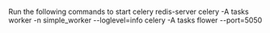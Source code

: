 Run the following commands to start celery
redis-server
celery -A tasks worker -n simple_worker --loglevel=info
celery -A tasks flower --port=5050